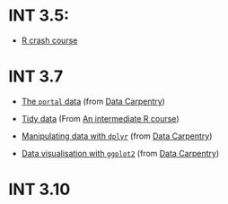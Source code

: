 
# INT 3.5:

- [R crash course](https://rawgit.com/bioinformatics-core-shared-training/r-crash-course/master/crash-course.html)

# INT 3.7

- [The `portal` data](https://rawgit.com/lgatto/R-intro-CSBC-partIII/master/02-starting-with-data.html) (from
  [Data Carpentry](http://www.datacarpentry.org/R-ecology-lesson/))

- [Tidy data](https://rawgit.com/lgatto/R-intro-CSBC-partIII/master/03-tidy-data.html) (From
  [An intermediate R course](https://bioinformatics-core-shared-training.github.io/r-intermediate/))

- [Manipulating data with `dplyr`](https://rawgit.com/lgatto/R-intro-CSBC-partIII/master/04-dplyr.html) (from
  [Data Carpentry](http://www.datacarpentry.org/R-ecology-lesson/))

- [Data visualisation with `ggplot2`](https://rawgit.com/lgatto/R-intro-CSBC-partIII/master/05-visualization-ggplot2.html) (from
  [Data Carpentry](http://www.datacarpentry.org/R-ecology-lesson/))

# INT 3.10


